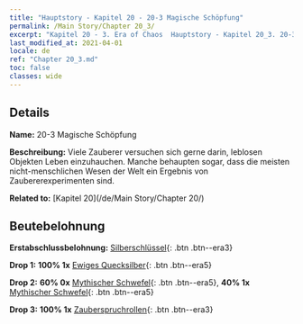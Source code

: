 ```yaml
---
title: "Hauptstory - Kapitel 20 - 20-3 Magische Schöpfung"
permalink: /Main Story/Chapter 20_3/
excerpt: "Kapitel 20 - 3. Era of Chaos  Hauptstory - Kapitel 20_3. 20-3 Magische Schöpfung"
last_modified_at: 2021-04-01
locale: de
ref: "Chapter 20_3.md"
toc: false
classes: wide
---
```


## Details

 **Name:** 20-3 Magische Schöpfung

 **Beschreibung:** Viele Zauberer versuchen sich gerne darin, leblosen Objekten Leben einzuhauchen. Manche behaupten sogar, dass die meisten nicht-menschlichen Wesen der Welt ein Ergebnis von Zaubererexperimenten sind.

 **Related to:** [Kapitel 20](/de/Main Story/Chapter 20/)

## Beutebelohnung

 **Erstabschlussbelohnung:** [Silberschlüssel](/de/Items/con_693/){: .btn .btn--era3}

 **Drop 1:** **100% 1x** [Ewiges Quecksilber](/de/Items/mat_70/){: .btn .btn--era5}

 **Drop 2:** **60% 0x** [Mythischer Schwefel](/de/Items/mat_64/){: .btn .btn--era5}, **40% 1x** [Mythischer Schwefel](/de/Items/mat_64/){: .btn .btn--era5}

 **Drop 3:** **100% 1x** [Zauberspruchrollen](/de/Items/con_694/){: .btn .btn--era3}

